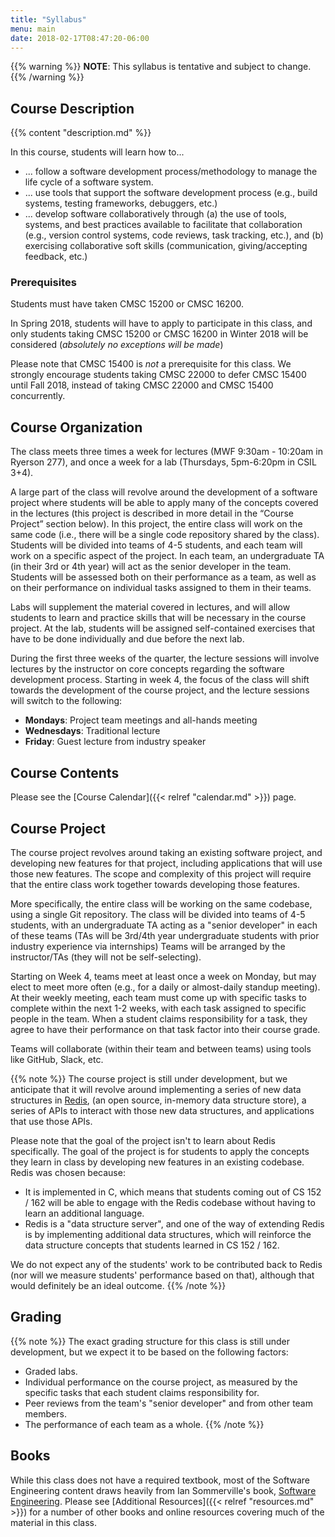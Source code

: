 ```yaml
---
title: "Syllabus"
menu: main
date: 2018-02-17T08:47:20-06:00
---
```


{{% warning %}}
**NOTE**: This syllabus is tentative and subject to change.
{{% /warning %}}


Course Description
------------------

{{% content "description.md" %}}

In this course, students will learn how to...

* ... follow a software development process/methodology to manage the life cycle of a software system.
* ... use tools that support the software development process (e.g., build systems, testing frameworks, debuggers, etc.)
* ... develop software collaboratively through (a) the use of tools, systems, and best practices available to facilitate that collaboration (e.g., version control systems, code reviews, task tracking, etc.), and (b) exercising collaborative soft skills (communication, giving/accepting feedback, etc.) 

### Prerequisites

Students must have taken CMSC 15200 or CMSC 16200. 

In Spring 2018, students will have to apply to participate in this class, and only students taking CMSC 15200 or CMSC 16200 in Winter 2018 will be considered (*absolutely no exceptions will be made*)

Please note that CMSC 15400 is *not* a prerequisite for this class. We strongly encourage students taking CMSC 22000 to defer CMSC 15400 until Fall 2018, instead of taking CMSC 22000 and CMSC 15400 concurrently.


Course Organization
-------------------

The class meets three times a week for lectures (MWF 9:30am - 10:20am in Ryerson 277), and once a week for a lab (Thursdays, 5pm-6:20pm in CSIL 3+4).

A large part of the class will revolve around the development of a software project where students will be able to apply many of the concepts covered in the lectures (this project is described in more detail in the “Course Project” section below). In this project, the entire class will work on the same code (i.e., there will be a single code repository shared by the class). Students will be divided into teams of 4-5 students, and each team will work on a specific aspect of the project. In each team, an undergraduate TA (in their 3rd or 4th year) will act as the senior developer in the team. Students will be assessed both on their performance as a team, as well as on their performance on individual tasks assigned to them in their teams.

Labs will supplement the material covered in lectures, and will allow students to learn and practice skills that will be necessary in the course project. At the lab, students will be assigned self-contained exercises that have to be done individually and due before the next lab.

During the first three weeks of the quarter, the lecture sessions will involve lectures by the instructor on core concepts regarding the software development process. Starting in week 4, the focus of the class will shift towards the development of the course project, and the lecture sessions will switch to the following:

* **Mondays**: Project team meetings and all-hands meeting
* **Wednesdays**: Traditional lecture
* **Friday**: Guest lecture from industry speaker


Course Contents
---------------

Please see the [Course Calendar]({{< relref "calendar.md" >}}) page.


Course Project
--------------

The course project revolves around taking an existing software project, and developing new features for that project, including applications that will use those new features. The scope and complexity of this project will require that the entire class work together towards developing those features. 

More specifically, the entire class will be working on the same codebase, using a single Git repository. The class will be divided into teams of 4-5 students, with an undergraduate TA acting as a "senior developer" in each of these teams (TAs will be 3rd/4th year undergraduate students with prior industry experience via internships) Teams will be arranged by the instructor/TAs (they will not be self-selecting).

Starting on Week 4, teams meet at least once a week on Monday, but may elect to meet more often (e.g., for a daily or almost-daily standup meeting). At their weekly meeting, each team must come up with specific tasks to complete within the next 1-2 weeks, with each task assigned to specific people in the team. When a student claims responsibility for a task, they agree to have their performance on that task factor into their course grade. 

Teams will collaborate (within their team and between teams) using tools like GitHub, Slack, etc.

{{% note %}}
The course project is still under development, but we anticipate that it will revolve around implementing a series of new data structures in [Redis](https://redis.io/), (an open source, in-memory data structure store), a series of APIs to interact with those new data structures, and applications that use those APIs.

Please note that the goal of the project isn't to learn about Redis specifically. The goal of the project is for students to apply the concepts they learn in class by developing new features in an existing codebase. Redis was chosen because:

- It is implemented in C, which means that students coming out of CS 152 / 162 will be able to engage with the Redis codebase without having to learn an additional language.
- Redis is a "data structure server", and one of the way of extending Redis is by implementing additional data structures, which will reinforce the data structure concepts that students learned in CS 152 / 162.

We do not expect any of the students' work to be contributed back to Redis (nor will we measure students' performance based on that), although that would definitely be an ideal outcome.
{{% /note %}}


Grading
-------

{{% note %}}
The exact grading structure for this class is still under development, but we expect it to be based on the following factors:

- Graded labs.
- Individual performance on the course project, as measured by the specific tasks that each student claims responsibility for.
- Peer reviews from the team's "senior developer" and from other team members.
- The performance of each team as a whole.
{{% /note %}}


Books
-----

While this class does not have a required textbook, most of the Software Engineering content draws heavily from Ian Sommerville's book, [Software Engineering](http://iansommerville.com/software-engineering-book/). Please see [Additional Resources]({{< relref "resources.md" >}}) for a number of other books and online resources covering much of the material in this class.






